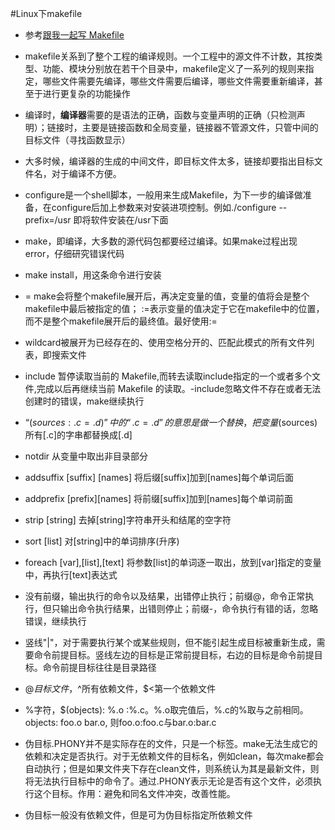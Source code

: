 #Linux下makefile

- 参考[跟我一起写 Makefile](http://blog.csdn.net/haoel/article/details/2886/)

- makefile关系到了整个工程的编译规则。一个工程中的源文件不计数，其按类型、功能、模块分别放在若干个目录中，makefile定义了一系列的规则来指定，哪些文件需要先编译，哪些文件需要后编译，哪些文件需要重新编译，甚至于进行更复杂的功能操作

- 编译时，**编译器**需要的是语法的正确，函数与变量声明的正确（只检测声明）；链接时，主要是链接函数和全局变量，链接器不管源文件，只管中间的目标文件（寻找函数显示）

- 大多时候，编译器的生成的中间文件，即目标文件太多，链接却要指出目标文件名，对于编译不方便。

- configure是一个shell脚本，一般用来生成Makefile，为下一步的编译做准备，在configure后加上参数来对安装进项控制。例如./configure --prefix=/usr 即将软件安装在/usr下面

- make，即编译，大多数的源代码包都要经过编译。如果make过程出现error，仔细研究错误代码

- make install，用这条命令进行安装

- = make会将整个makefile展开后，再决定变量的值，变量的值将会是整个makefile中最后被指定的值； :=表示变量的值决定于它在makefile中的位置，而不是整个makefile展开后的最终值。最好使用:=

- wildcard被展开为已经存在的、使用空格分开的、匹配此模式的所有文件列表，即搜索文件 

- include 暂停读取当前的 Makefile,而转去读取include指定的一个或者多个文件,完成以后再继续当前 Makefile 的读取。-include忽略文件不存在或者无法创建时的错误，make继续执行

- “$(sources:.c=.d)”中的“.c=.d”的意思是做一个替换，把变量$(sources)所有[.c]的字串都替换成[.d]

- notdir 从变量中取出非目录部分

- addsuffix [suffix] [names] 将后缀[suffix]加到[names]每个单词后面

- addprefix [prefix][names] 将前缀[suffix]加到[names]每个单词前面

- strip [string] 去掉[string]字符串开头和结尾的空字符

- sort [list] 对[string]中的单词排序(升序)
- foreach [var],[list],[text] 将参数[list]的单词逐一取出，放到[var]指定的变量中，再执行[text]表达式

- 没有前缀，输出执行的命令以及结果，出错停止执行；前缀@，命令正常执行，但只输出命令执行结果，出错则停止；前缀-，命令执行有错的话，忽略错误，继续执行

- 竖线"|"，对于需要执行某个或某些规则，但不能引起生成目标被重新生成，需要命令前提目标。竖线左边的目标是正常前提目标，右边的目标是命令前提目标。命令前提目标往往是目录路径

- $@目标文件，$^所有依赖文件，$<第一个依赖文件

- %字符，$(objects): %.o :%.c。%.o取完值后，%.c的%取与之前相同。objects: foo.o bar.o, 则foo.o:foo.c与bar.o:bar.c

- 伪目标.PHONY并不是实际存在的文件，只是一个标签。make无法生成它的依赖和决定是否执行。对于无依赖文件的目标名，例如clean，每次make都会自动执行；但是如果文件夹下存在clean文件，则系统认为其是最新文件，则将无法执行目标中的命令了。通过.PHONY表示无论是否有这个文件，必须执行这个目标。作用：避免和同名文件冲突，改善性能。

- 伪目标一般没有依赖文件，但是可为伪目标指定所依赖文件